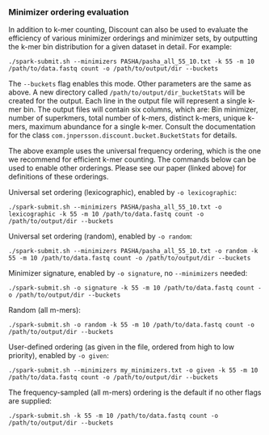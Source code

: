 ### Minimizer ordering evaluation

In addition to k-mer counting, Discount can also be used to evaluate the efficiency of various minimizer orderings
and minimizer sets, by outputting the k-mer bin distribution for a given dataset in detail.
For example:

`
./spark-submit.sh --minimizers PASHA/pasha_all_55_10.txt -k 55 -m 10 /path/to/data.fastq count -o /path/to/output/dir --buckets
`

The `--buckets` flag enables this mode. Other parameters are the same as above. A new directory called
`/path/to/output/dir_bucketStats` will be created for the output.
Each line in the output file will represent a single k-mer bin. The output files will contain six columns, which are:
Bin minimizer, number of superkmers, total number of k-mers, distinct k-mers, unique k-mers, maximum abundance for a
single k-mer. 
Consult the documentation for the class `com.jnpersson.discount.bucket.BucketStats` for details.

The above example uses the universal frequency ordering, which is the one we recommend for efficient k-mer counting.
The commands below can be used to enable other orderings. Please see our paper (linked above) for definitions of these
orderings.

Universal set ordering (lexicographic), enabled by `-o lexicographic`:

`
./spark-submit.sh --minimizers PASHA/pasha_all_55_10.txt -o lexicographic -k 55 -m 10 /path/to/data.fastq count -o /path/to/output/dir --buckets
`

Universal set ordering (random), enabled by `-o random`:

`
./spark-submit.sh --minimizers PASHA/pasha_all_55_10.txt -o random -k 55 -m 10 /path/to/data.fastq count -o /path/to/output/dir --buckets
`

Minimizer signature, enabled by `-o signature`, no `--minimizers` needed:

`
./spark-submit.sh -o signature -k 55 -m 10 /path/to/data.fastq count -o /path/to/output/dir --buckets
`

Random (all m-mers):

`
./spark-submit.sh -o random -k 55 -m 10 /path/to/data.fastq count -o /path/to/output/dir --buckets
`

User-defined ordering (as given in the file, ordered from high to low priority), enabled by `-o given`:

`
./spark-submit.sh --minimizers my_minimizers.txt -o given -k 55 -m 10 /path/to/data.fastq count -o /path/to/output/dir --buckets
`

The frequency-sampled (all m-mers) ordering is the default if no other flags are supplied:

`
./spark-submit.sh -k 55 -m 10 /path/to/data.fastq count -o /path/to/output/dir --buckets
`
